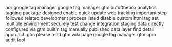 adr google tag manager google tag manager gtm outofthebox analytics tagging package designed enable quick update web tracking important step followed related development process listed disable custom html tag set multiple environment securely test change integration staging data directly configured via gtm builtin tag manually published data layer find detail approach gtm please read gtm wiki page google tag manager gtm cpm audit tool
